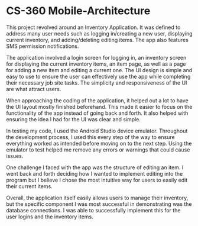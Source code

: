 # CS-360 Mobile-Architecture

This project revolved around an Inventory Application. It was defined to address many user needs such as logging in/creating a new user, displaying current inventory, and adding/deleting editing items. The app also features SMS permission notifications.

The application involved a login screen for logging in, an inventory screen for displaying the current inventory items, an item page, as well as a page for adding a new item and editing a current one. The UI design is simple and easy to use to ensure the user can effectively use the app while
completing their necessary job site tasks. The simplicity and responsiveness of the UI are what attract users.

When approaching the coding of the application, it helped out a lot to have the UI layout mostly finished beforehand. This made it easier to focus on the functionality of the app instead of going back and forth. It also helped with ensuring the idea I had for the UI was clear and simple.

In testing my code, I used the Android Studio device emulator. Throughout the development process, I used this every step of the way to ensure everything worked as intended before moving on to the next step. Using the emulator to test helped me remove any errors or warnings that could cause issues.

One challenge I faced with the app was the structure of editing an item. I went back and forth deciding how I wanted to implement editing into the program but I believe I chose the most intuitive way for users to easily edit their current items.

Overall, the application itself easily allows users to manage their inventory, but the specific component I was most successful in demonstrating was the database connections. I was able to successfully implement this for the user logins and the inventory items.
